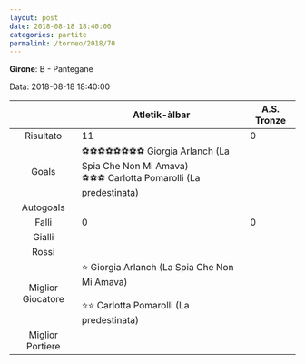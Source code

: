 ```yaml
---
layout: post
date: 2018-08-18 18:40:00
categories: partite
permalink: /torneo/2018/70
---
```

**Girone**: B - Pantegane

Data: 2018-08-18 18:40:00

| | Atletik-àlbar | A.S. Tronze |
|:-----:|-----|-----|
Risultato|11|0
Goals|⚽⚽⚽⚽⚽⚽⚽⚽ Giorgia Arlanch (La Spia Che Non Mi Amava)<br/>⚽⚽⚽ Carlotta Pomarolli (La predestinata)|
Autogoals||
Falli|0|0
Gialli||
Rossi||
Miglior Giocatore|⭐ Giorgia Arlanch (La Spia Che Non Mi Amava)<br/><br/>⭐⭐ Carlotta Pomarolli (La predestinata)<br/>|
Miglior Portiere||